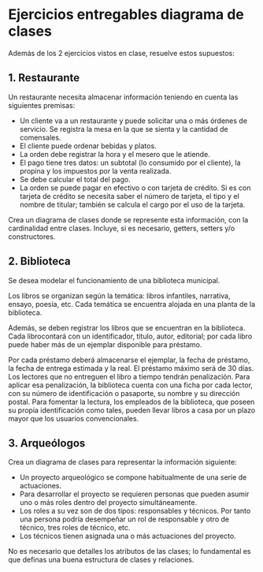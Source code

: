 # Ejercicios entregables diagrama de clases

Además de los 2 ejercicios vistos en clase, resuelve estos supuestos:

## 1. Restaurante

Un restaurante necesita almacenar información teniendo en cuenta las siguientes premisas:

* Un cliente va a un restaurante y puede solicitar una o más órdenes de servicio. Se registra la mesa en la que se sienta y la cantidad de comensales.
* El cliente puede ordenar bebidas y platos.
* La orden debe registrar la hora y el mesero que le atiende.
* El pago tiene tres datos: un subtotal (lo consumido por el cliente), la propina y los impuestos por la venta realizada.
* Se debe calcular el total del pago.
* La orden se puede pagar en efectivo o con tarjeta de crédito. Si es con tarjeta de crédito se necesita saber el número de tarjeta, el tipo y el nombre de titular; también se calcula el cargo por el uso de la tarjeta.

Crea un diagrama de clases donde se represente esta información, con la cardinalidad entre clases. Incluye, si es necesario, getters, setters y/o constructores.

## 2. Biblioteca

Se	desea	modelar	el	funcionamiento	de	una	biblioteca	municipal.

Los	libros	se	organizan	según	la	temática:	libros	infantiles,	narrativa,	ensayo,	poesía,	etc. Cada	temática	se	encuentra	alojada	en	una	planta	de	la	biblioteca.

Además,	 se	 deben	 registrar	 los	 libros	 que	 se	 encuentran	 en	 la	 biblioteca.	Cada librocontará	con	un	identificador,	titulo,	autor, editorial;	por	cada	libro	puede	haber	más	de	un ejemplar	disponible	para	préstamo.

Por	 cada	 préstamo	 deberá	 almacenarse	 el	 ejemplar,	 la	 fecha	 de	 préstamo,	 la	 fecha de	entrega	 estimada	 y	 la	 real.	 El	 préstamo	máximo	 será	 de	 30	 días.	 Los	 lectores	 que no	entreguen	 el	 libro	 a	 tiempo	 tendrán	 penalización. Para	 aplicar esa penalización,	 la	biblioteca	 cuenta	 con	 una	 ficha	 por	 cada	 lector,	 con	 su	 número	 de	 identificación	 o pasaporte,	su	nombre	y	su	dirección	postal.	Para	fomentar	la	lectura,	los	empleados	de	la	biblioteca,	que	poseen	su	propia	identificación	como	tales,	pueden	llevar	libros	a	casa	por	un	plazo	mayor	que	los	usuarios	convencionales.

## 3. Arqueólogos

Crea	un	diagrama	de	clases	para	representar	la	información	siguiente:

* Un	proyecto	arqueológico	se	compone	habitualmente	de	una	serie	de	actuaciones.
* Para	desarrollar	el	proyecto	se	requieren	personas	que	pueden	asumir	uno	o	más	 roles	dentro	del	proyecto simultáneamente.
* Los	roles	a	su	vez	son	de	dos	tipos:	responsables	y	técnicos.	Por	tanto	una	persona podría	desempeñar	un	rol	de	responsable	y	otro de	técnico, tres roles	de	técnico, etc.
* Los	técnicos	tienen	asignada	una	o	más	actuaciones	del	proyecto.

No	es	necesario	que	detalles	los	atributos	de	las	clases;	lo	fundamental	es	que	definas	una buena	estructura	de	clases	y	relaciones.

